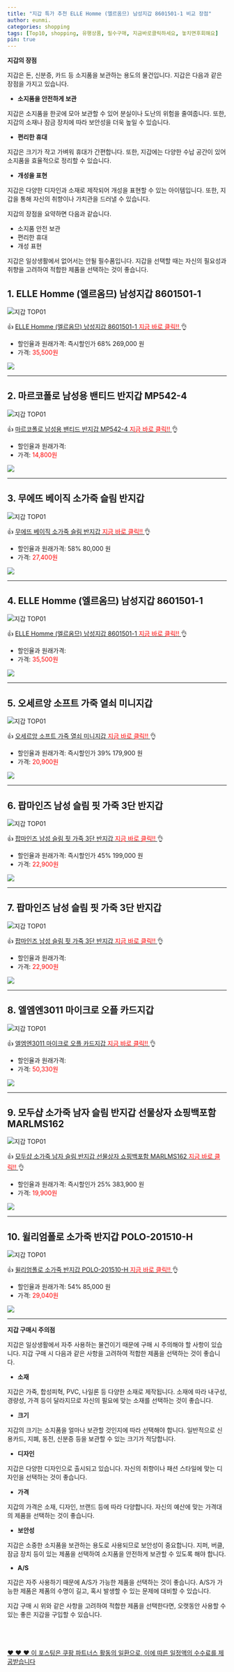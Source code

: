 ```yaml
---
title: "지갑 특가 추천 ELLE Homme (엘르옴므) 남성지갑 8601501-1 비교 장점"
author: eunmi.
categories: shopping
tags: [Top10, shopping, 유행상품, 필수구매, 지금바로클릭하세요, 놓치면후회해요]
pin: true
---
```

**지갑의 장점**

지갑은 돈, 신분증, 카드 등 소지품을 보관하는 용도의 물건입니다. 지갑은 다음과 같은 장점을 가지고 있습니다.

* **소지품을 안전하게 보관**

지갑은 소지품을 한곳에 모아 보관할 수 있어 분실이나 도난의 위험을 줄여줍니다. 또한, 지갑의 소재나 잠금 장치에 따라 보안성을 더욱 높일 수 있습니다.

* **편리한 휴대**

지갑은 크기가 작고 가벼워 휴대가 간편합니다. 또한, 지갑에는 다양한 수납 공간이 있어 소지품을 효율적으로 정리할 수 있습니다.

* **개성을 표현**

지갑은 다양한 디자인과 소재로 제작되어 개성을 표현할 수 있는 아이템입니다. 또한, 지갑을 통해 자신의 취향이나 가치관을 드러낼 수 있습니다.

지갑의 장점을 요약하면 다음과 같습니다.

* 소지품 안전 보관
* 편리한 휴대
* 개성 표현

지갑은 일상생활에서 없어서는 안될 필수품입니다. 지갑을 선택할 때는 자신의 필요성과 취향을 고려하여 적합한 제품을 선택하는 것이 좋습니다.

   

## 1. ELLE Homme (엘르옴므) 남성지갑 8601501-1

![지갑 TOP01](https://thumbnail8.coupangcdn.com/thumbnails/remote/230x230ex/image/vendor_inventory/5f21/49f643664c3c2d734e048657f81e1dee8d448c50bbc97b35eec8f685509c.jpg)


👍 [ELLE Homme (엘르옴므) 남성지갑 8601501-1 <font color=red> 지금 바로 클릭!! </font> ](https://link.coupang.com/re/AFFSDP?lptag=AF3617701&subid=GithubCoopas&pageKey=7109306517&traceid=V0-153&itemId=17768228399&vendorItemId=85812809181) 👌 


- 할인율과 원래가격: 즉시할인가 68%  269,000   원
- 가격: <span style='color:red'>35,500원</span>

[![](/discount_price.png)](https://link.coupang.com/re/AFFSDP?lptag=AF3617701&subid=GithubCoopas&pageKey=7109306517&traceid=V0-153&itemId=17768228399&vendorItemId=85812809181)

---


   

## 2. 마르코폴로 남성용 밴티드 반지갑 MP542-4

![지갑 TOP01](https://thumbnail6.coupangcdn.com/thumbnails/remote/230x230ex/image/retail/images/1281550067693402-c3497546-f2f0-425e-bac3-a3a62d506b54.jpg)


👍 [마르코폴로 남성용 밴티드 반지갑 MP542-4 <font color=red> 지금 바로 클릭!! </font> ](https://link.coupang.com/re/AFFSDP?lptag=AF3617701&subid=GithubCoopas&pageKey=493768&traceid=V0-153&itemId=739439527&vendorItemId=4867144786) 👌 


- 할인율과 원래가격: 
- 가격: <span style='color:red'>14,800원</span>

[![](/discount_price.png)](https://link.coupang.com/re/AFFSDP?lptag=AF3617701&subid=GithubCoopas&pageKey=493768&traceid=V0-153&itemId=739439527&vendorItemId=4867144786)

---


   

## 3. 무에뜨 베이직 소가죽 슬림 반지갑

![지갑 TOP01](https://thumbnail6.coupangcdn.com/thumbnails/remote/230x230ex/image/retail/images/2019/09/24/15/1/43135f41-b46d-4a83-9c64-05d789594340.jpg)


👍 [무에뜨 베이직 소가죽 슬림 반지갑 <font color=red> 지금 바로 클릭!! </font> ](https://link.coupang.com/re/AFFSDP?lptag=AF3617701&subid=GithubCoopas&pageKey=77752177&traceid=V0-153&itemId=251367601&vendorItemId=5376130670) 👌 


- 할인율과 원래가격: 58%  80,000   원
- 가격: <span style='color:red'>27,400원</span>

[![](/discount_price.png)](https://link.coupang.com/re/AFFSDP?lptag=AF3617701&subid=GithubCoopas&pageKey=77752177&traceid=V0-153&itemId=251367601&vendorItemId=5376130670)

---


   

## 4. ELLE Homme (엘르옴므) 남성지갑 8601501-1

![지갑 TOP01](https://thumbnail8.coupangcdn.com/thumbnails/remote/230x230ex/image/vendor_inventory/5f21/49f643664c3c2d734e048657f81e1dee8d448c50bbc97b35eec8f685509c.jpg)


👍 [ELLE Homme (엘르옴므) 남성지갑 8601501-1 <font color=red> 지금 바로 클릭!! </font> ](https://link.coupang.com/re/AFFSDP?lptag=AF3617701&subid=GithubCoopas&pageKey=7109306517&traceid=V0-153&itemId=17768228399&vendorItemId=85812809181) 👌 


- 할인율과 원래가격: 
- 가격: <span style='color:red'>35,500원</span>

[![](/discount_price.png)](https://link.coupang.com/re/AFFSDP?lptag=AF3617701&subid=GithubCoopas&pageKey=7109306517&traceid=V0-153&itemId=17768228399&vendorItemId=85812809181)

---


   

## 5. 오세르앙 소프트 가죽 열쇠 미니지갑

![지갑 TOP01](https://thumbnail7.coupangcdn.com/thumbnails/remote/230x230ex/image/vendor_inventory/6356/d1de3ab9b363a69cda4956d0b8b1f7fa9c0aa8811124342c29ce98b79199.jpg)


👍 [오세르앙 소프트 가죽 열쇠 미니지갑 <font color=red> 지금 바로 클릭!! </font> ](https://link.coupang.com/re/AFFSDP?lptag=AF3617701&subid=GithubCoopas&pageKey=7508750239&traceid=V0-153&itemId=19670227239&vendorItemId=86648698915) 👌 


- 할인율과 원래가격: 즉시할인가 39%  179,900   원
- 가격: <span style='color:red'>20,900원</span>

[![](/discount_price.png)](https://link.coupang.com/re/AFFSDP?lptag=AF3617701&subid=GithubCoopas&pageKey=7508750239&traceid=V0-153&itemId=19670227239&vendorItemId=86648698915)

---


   

## 6. 팝마인즈 남성 슬림 핏 가죽 3단 반지갑

![지갑 TOP01](https://thumbnail8.coupangcdn.com/thumbnails/remote/230x230ex/image/vendor_inventory/6c67/244175ba078831890be01b14914b49c79b48e8fe85a327224ac3127c7a94.jpg)


👍 [팝마인즈 남성 슬림 핏 가죽 3단 반지갑 <font color=red> 지금 바로 클릭!! </font> ](https://link.coupang.com/re/AFFSDP?lptag=AF3617701&subid=GithubCoopas&pageKey=6761409006&traceid=V0-153&itemId=15846572986&vendorItemId=83289924405) 👌 


- 할인율과 원래가격: 즉시할인가 45%  199,000   원
- 가격: <span style='color:red'>22,900원</span>

[![](/discount_price.png)](https://link.coupang.com/re/AFFSDP?lptag=AF3617701&subid=GithubCoopas&pageKey=6761409006&traceid=V0-153&itemId=15846572986&vendorItemId=83289924405)

---


   

## 7. 팝마인즈 남성 슬림 핏 가죽 3단 반지갑

![지갑 TOP01](https://thumbnail8.coupangcdn.com/thumbnails/remote/230x230ex/image/vendor_inventory/fc9d/4153bf5d9e029868ca4fb9555487d19563c78667c7fa836ff0166b120224.jpg)


👍 [팝마인즈 남성 슬림 핏 가죽 3단 반지갑 <font color=red> 지금 바로 클릭!! </font> ](https://link.coupang.com/re/AFFSDP?lptag=AF3617701&subid=GithubCoopas&pageKey=6761409006&traceid=V0-153&itemId=15846557764&vendorItemId=83289924399) 👌 


- 할인율과 원래가격: 
- 가격: <span style='color:red'>22,900원</span>

[![](/discount_price.png)](https://link.coupang.com/re/AFFSDP?lptag=AF3617701&subid=GithubCoopas&pageKey=6761409006&traceid=V0-153&itemId=15846557764&vendorItemId=83289924399)

---


   

## 8. 엘엠엔3011 마이크로 오플 카드지갑

![지갑 TOP01](https://thumbnail8.coupangcdn.com/thumbnails/remote/230x230ex/image/retail/images/2020/08/06/10/2/1cdcd5fd-f9e9-4ca6-838c-f393fb22c784.jpg)


👍 [엘엠엔3011 마이크로 오플 카드지갑 <font color=red> 지금 바로 클릭!! </font> ](https://link.coupang.com/re/AFFSDP?lptag=AF3617701&subid=GithubCoopas&pageKey=1981641322&traceid=V0-153&itemId=3371436327&vendorItemId=71316254472) 👌 


- 할인율과 원래가격: 
- 가격: <span style='color:red'>50,330원</span>

[![](/discount_price.png)](https://link.coupang.com/re/AFFSDP?lptag=AF3617701&subid=GithubCoopas&pageKey=1981641322&traceid=V0-153&itemId=3371436327&vendorItemId=71316254472)

---


   

## 9. 모두샵 소가죽 남자 슬림 반지갑 선물상자 쇼핑백포함 MARLMS162

![지갑 TOP01](https://thumbnail6.coupangcdn.com/thumbnails/remote/230x230ex/image/vendor_inventory/0ef3/a00109ffb245b43b8a1c2c2d60c474238ccf3cc938aada1bb485f802c7bd.jpg)


👍 [모두샵 소가죽 남자 슬림 반지갑 선물상자 쇼핑백포함 MARLMS162 <font color=red> 지금 바로 클릭!! </font> ](https://link.coupang.com/re/AFFSDP?lptag=AF3617701&subid=GithubCoopas&pageKey=7458602146&traceid=V0-153&itemId=19435520680&vendorItemId=86553397008) 👌 


- 할인율과 원래가격: 즉시할인가 25%  383,900   원
- 가격: <span style='color:red'>19,900원</span>

[![](/discount_price.png)](https://link.coupang.com/re/AFFSDP?lptag=AF3617701&subid=GithubCoopas&pageKey=7458602146&traceid=V0-153&itemId=19435520680&vendorItemId=86553397008)

---


   

## 10. 윌리엄폴로 소가죽 반지갑 POLO-201510-H

![지갑 TOP01](https://thumbnail9.coupangcdn.com/thumbnails/remote/230x230ex/image/vendor_inventory/2ee0/1cd912e198f05ac49d54851c2122a433ccf8520315e9f2e966e7ad32d098.jpg)


👍 [윌리엄폴로 소가죽 반지갑 POLO-201510-H <font color=red> 지금 바로 클릭!! </font> ](https://link.coupang.com/re/AFFSDP?lptag=AF3617701&subid=GithubCoopas&pageKey=6701898141&traceid=V0-153&itemId=15526747162&vendorItemId=82745967840) 👌 


- 할인율과 원래가격: 54%  85,000   원
- 가격: <span style='color:red'>29,040원</span>

[![](/discount_price.png)](https://link.coupang.com/re/AFFSDP?lptag=AF3617701&subid=GithubCoopas&pageKey=6701898141&traceid=V0-153&itemId=15526747162&vendorItemId=82745967840)

---
**지갑 구매시 주의점**

지갑은 일상생활에서 자주 사용하는 물건이기 때문에 구매 시 주의해야 할 사항이 있습니다. 지갑 구매 시 다음과 같은 사항을 고려하여 적합한 제품을 선택하는 것이 좋습니다.

* **소재**

지갑은 가죽, 합성피혁, PVC, 나일론 등 다양한 소재로 제작됩니다. 소재에 따라 내구성, 경량성, 가격 등이 달라지므로 자신의 필요에 맞는 소재를 선택하는 것이 좋습니다.

* **크기**

지갑의 크기는 소지품을 얼마나 보관할 것인지에 따라 선택해야 합니다. 일반적으로 신용카드, 지폐, 동전, 신분증 등을 보관할 수 있는 크기가 적당합니다.

* **디자인**

지갑은 다양한 디자인으로 출시되고 있습니다. 자신의 취향이나 패션 스타일에 맞는 디자인을 선택하는 것이 좋습니다.

* **가격**

지갑의 가격은 소재, 디자인, 브랜드 등에 따라 다양합니다. 자신의 예산에 맞는 가격대의 제품을 선택하는 것이 좋습니다.

* **보안성**

지갑은 소중한 소지품을 보관하는 용도로 사용되므로 보안성이 중요합니다. 지퍼, 버클, 잠금 장치 등이 있는 제품을 선택하여 소지품을 안전하게 보관할 수 있도록 해야 합니다.

* **A/S**

지갑은 자주 사용하기 때문에 A/S가 가능한 제품을 선택하는 것이 좋습니다. A/S가 가능한 제품은 제품의 수명이 길고, 혹시 발생할 수 있는 문제에 대비할 수 있습니다.

지갑 구매 시 위와 같은 사항을 고려하여 적합한 제품을 선택한다면, 오랫동안 사용할 수 있는 좋은 지갑을 구입할 수 있습니다.<br><br><br><br><br> [ ❤ ❤ ❤ 이 포스팅은 쿠팡 파트너스 활동의 일환으로, 이에 따른 일정액의 수수료를 제공받습니다](https://link.coupang.com/a/bcEFyh)